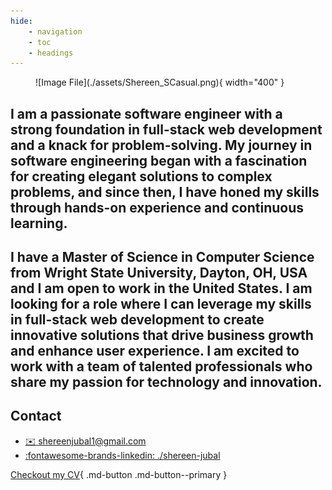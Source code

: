 ```yaml
---
hide:
    - navigation
    - toc
    - headings
---
```


<!-- ![Alt text](Shereen Jubal) -->
<figure markdown="span">
  ![Image File](./assets/Shereen_SCasual.png){ width="400" }
</figure>

<h2>
I am a passionate software engineer with a strong foundation in <b>full-stack web development and a knack for problem-solving</b>. My journey in software engineering began with a fascination for creating elegant solutions to complex problems, and since then, I have honed my skills through hands-on experience and continuous learning.
</h2>
<h2>
I have a <b>Master of Science in Computer Science from Wright State University, Dayton, OH, USA	and I am open to work in the United States</b>. I am looking for a role where I can leverage my skills in full-stack web development to create innovative solutions that drive business growth and enhance user experience. I am excited to work with a team of talented professionals who share my passion for technology and innovation. 
</h2>

## Contact

- [:envelope: shereenjubal1@gmail.com](mailto:shereenjubal1@gmail.com)
- [:fontawesome-brands-linkedin: ./shereen-jubal](https://www.linkedin.com/in/shereen-jubal/)

[Checkout my CV](https://shereen-jubal-resume.tiiny.site/){ .md-button .md-button--primary }
